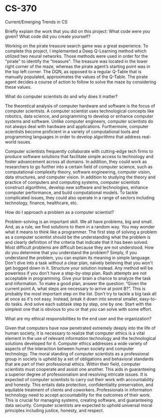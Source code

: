 # CS-370
Current/Emerging Trends in CS

Briefly explain the work that you did on this project: What code were you given? What code did you create yourself?

Working on the pirate treasure search game was a great experience. To complete this project, I implemented a Deep Q-Learning method which utilized two neural networks. Those methods were used in order for the "pirate" to identify the "treasure". The treasure was located in the lower right corner of the maze, whereas the pirate agent’s starting point was in the top left corner. The DQN, as opposed to a regular Q-Table that is manually populated, approximates the values of the Q-Table. The pirate agent decides a course of action to follow to solve the maze by considering these values.

What do computer scientists do and why does it matter?

The theoretical analysis of computer hardware and software is the focus of computer scientists. A computer scientist uses technological concepts like robotics, data science, and programming to develop or enhance computer systems and software. Unlike computer engineers, computer scientists do not always deal with hardware and applications. Furthermore, computer scientists become proficient in a variety of computational tools and programming languages in order to develop algorithms that address real-world issues.

Computer scientists frequently collaborate with cutting-edge tech firms to produce software solutions that facilitate simple access to technology and foster advancement across all domains. In addition, they could work as researchers to go further into a certain field of computer science, such as computational complexity theory, software engineering, computer vision, data structures, and computer vision. In addition to studying the theory and practice of computers and computing systems, computer scientists construct algorithms, develop new software and technologies, enhance computer performance, and build computational models. To tackle complicated issues, they could also operate in a range of sectors including technology, finance, healthcare, etc.

How do I approach a problem as a computer scientist?

Problem-solving is an important skill. We all have problems, big and small. And, as a rule, we find solutions to them in a random way. You may wonder what it means to think like a programmer. The first step of solving a problem as a computer scientist should be the understanding what the problem is and clearly definition of the criteria that indicate that it has been solved. Most difficult problems are difficult because they are not understood. How do you determine that you understand the problem? Simply, if you understand the problem, you can explain its meaning in simple language. Don't dive into a task without a clear plan, naively believing that you won't get bogged down in it. Structure your solution instead. Any method will be powerless if you don't have a step-by-step plan. Rash attempts are not acceptable in programming. Give your brain a chance to analyze the task and information. To make a good plan, answer the question: “Given the current point A, what steps are necessary to arrive at point B?”. This is probably the most important step on the list. Don't try to tackle a big task all at once as it's not easy. Instead, break it down into several smaller, easy-to-do tasks. And solve each subtask step by step, one by one. Start with the simplest one that is obvious to you or that you can solve with some effort. 

What are my ethical responsibilities to the end user and the organization?

Given that computers have now penetrated extremely deeply into the life of human society, it is necessary to realize that computer ethics is a vital element in the use of relevant information technology and the technological solutions developed for it. Computer ethics addresses a wide variety of aspects of the interaction between human society and computer technology. The moral standing of computer scientists as a professional group in society is upheld by a set of obligations and behavioral standards that are part of their professional ethics. Within their field, computer scientists must cooperate and assist one another. This aids in guaranteeing a superior degree of professionalism and resolving intricate issues. It is expected of computer scientists to carry out their work with accountability and honesty. This entails data protection, confidentiality preservation, and equitable treatment of clients and coworkers. Professionals in information technology need to accept accountability for the outcomes of their work. This is crucial for managing systems, creating software, and guaranteeing data security. Computer scientists are expected to uphold universal moral principles including justice, honesty, and respect.
